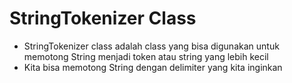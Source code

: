 # StringTokenizer Class

- StringTokenizer class adalah class yang bisa digunakan untuk memotong String menjadi token atau string yang lebih kecil
- Kita bisa memotong String dengan delimiter yang kita inginkan